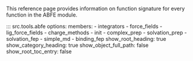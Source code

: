 This reference page provides information on function signature for every function in the ABFE module. 

::: src.tools.abfe
    options:
      members: 
        - integrators
        - force_fields
        - lig_force_fields
        - charge_methods
        - init
        - complex_prep
        - solvation_prep
        - solvation_fep
        - simple_md
        - binding_fep
      show_root_heading: true
      show_category_heading: true
      show_object_full_path: false
      show_root_toc_entry: false

